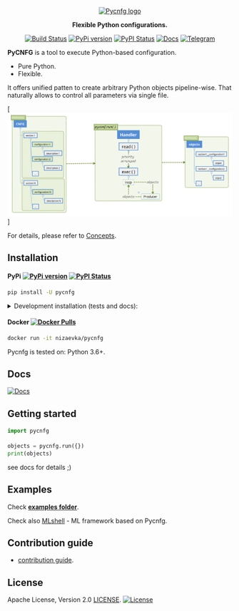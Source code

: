 <div align="center">

[![Pycnfg logo](https://github.com/nizaevka/pycnfg/blob/master/docs/source/_static/logo.PNG?raw=true)](https://github.com/nizaevka/pycnfg)

**Flexible Python configurations.**

[![Build Status](https://travis-ci.org/nizaevka/pycnfg.svg?branch=master)](https://travis-ci.org/nizaevka/pycnfg)
[![PyPi version](https://img.shields.io/pypi/v/pycnfg.svg)](https://pypi.org/project/pycnfg/)
[![PyPI Status](https://pepy.tech/badge/pycnfg)](https://pepy.tech/project/pycnfg)
[![Docs](https://readthedocs.org/projects/pycnfg/badge/?version=latest)](https://pycnfg.readthedocs.io/en/latest/)
[![Telegram](https://img.shields.io/badge/channel-on%20telegram-blue)](https://t.me/nizaevka)

</div>

**PyCNFG** is a tool to execute Python-based configuration.
- Pure Python.
- Flexible.

It offers unified patten to create arbitrary Python objects pipeline-wise. 
That naturally allows to control all parameters via single file.

[![Workflow](https://github.com/nizaevka/pycnfg/blob/master/docs/source/_static/images/scheme.png?raw=true)]

For details, please refer to
 [Concepts](https://pycnfg.readthedocs.io/en/latest/Concepts.html>).

## Installation

#### PyPi [![PyPi version](https://img.shields.io/pypi/v/pycnfg.svg)](https://pypi.org/project/pycnfg/) [![PyPI Status](https://pepy.tech/badge/pycnfg)](https://pepy.tech/project/pycnfg)

```bash
pip install -U pycnfg
```

<details>
<summary>Development installation (tests and docs): </summary>
<p>

```bash
pip install pycnfg[dev]
```
</p>
</details>

#### Docker [![Docker Pulls](https://img.shields.io/docker/pulls/nizaevka/pycnfg)](https://hub.docker.com/r/nizaevka/pycnfg/tags)

```bash
docker run -it nizaevka/pycnfg
```

Pycnfg is tested on: Python 3.6+.

## Docs
[![Docs](https://readthedocs.org/projects/pycnfg/badge/?version=latest)](https://readthedocs.org/pycnfg/en/latest/?badge=latest)

## Getting started

```python
import pycnfg

objects = pycnfg.run({})
print(objects)
```
see docs for details ;)

## Examples
Check **[examples folder](examples)**.

Check also [MLshell](https://github.com/nizaevka/mlshell) - ML framework based on Pycnfg.

## Contribution guide
- [contribution guide](CONTRIBUTING.md).

## License

Apache License, Version 2.0 [LICENSE](LICENSE).
[![License](https://img.shields.io/github/license/nizaevka/pycnfg.svg)](LICENSE)